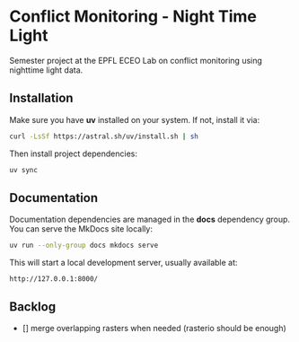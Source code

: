 # Conflict Monitoring - Night Time Light

Semester project at the EPFL ECEO Lab on conflict monitoring using nighttime light data.

## Installation

Make sure you have **uv** installed on your system. If not, install it via:

```bash
curl -LsSf https://astral.sh/uv/install.sh | sh
```

Then install project dependencies:

```bash
uv sync
```

## Documentation

Documentation dependencies are managed in the **docs** dependency group. You can serve the MkDocs site locally:

```bash
uv run --only-group docs mkdocs serve
```

This will start a local development server, usually available at:

```
http://127.0.0.1:8000/
```

## Backlog

- [] merge overlapping rasters when needed (rasterio should be enough)
